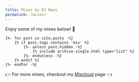 ```yaml
---
title: Mixes by DJ Neos
permalink: /mixes/
---
```


Enjoy some of my mixes below! 🤘

<div class="entries-{{ entries_layout }}">

    {%- for post in site.posts -%}
        {% if post.tags contains 'mix' %}
            {%- unless post.hidden -%}
                {% include archive-single.html type="list" %}
            {%- endunless -%}
        {% endif %}
    {%- endfor -%}

</div>

👉 For more mixes, checkout my [Mixcloud](https://www.mixcloud.com/n3os/) page 👈

<!-- <ul>
    {% for post in site.posts %} 
        {% if post.tags contains "mix" %}
            <li><a href="{{post.url}}">{{ post.title }}</li> 
        {% endif %}
    {% endfor %}
</ul> -->
